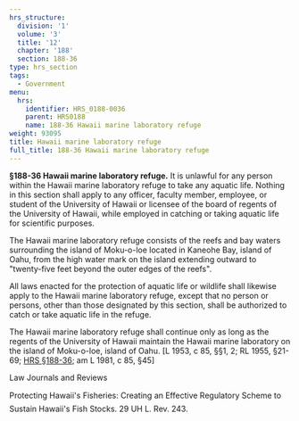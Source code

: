 ```yaml
---
hrs_structure:
  division: '1'
  volume: '3'
  title: '12'
  chapter: '188'
  section: 188-36
type: hrs_section
tags:
  - Government
menu:
  hrs:
    identifier: HRS_0188-0036
    parent: HRS0188
    name: 188-36 Hawaii marine laboratory refuge
weight: 93095
title: Hawaii marine laboratory refuge
full_title: 188-36 Hawaii marine laboratory refuge
---
```

**§188-36 Hawaii marine laboratory refuge.** It is unlawful for any person within the Hawaii marine laboratory refuge to take any aquatic life. Nothing in this section shall apply to any officer, faculty member, employee, or student of the University of Hawaii or licensee of the board of regents of the University of Hawaii, while employed in catching or taking aquatic life for scientific purposes.

The Hawaii marine laboratory refuge consists of the reefs and bay waters surrounding the island of Moku-o-loe located in Kaneohe Bay, island of Oahu, from the high water mark on the island extending outward to "twenty-five feet beyond the outer edges of the reefs".

All laws enacted for the protection of aquatic life or wildlife shall likewise apply to the Hawaii marine laboratory refuge, except that no person or persons, other than those designated by this section, shall be authorized to catch or take aquatic life in the refuge.

The Hawaii marine laboratory refuge shall continue only as long as the regents of the University of Hawaii maintain the Hawaii marine laboratory on the island of Moku-o-loe, island of Oahu. [L 1953, c 85, §§1, 2; RL 1955, §21-69; [HRS §188-36](/title-12/chapter-188/section-188-36/); am L 1981, c 85, §45]

Law Journals and Reviews

Protecting Hawaii's Fisheries: Creating an Effective Regulatory Scheme to Sustain Hawaii's Fish Stocks. 29 UH L. Rev. 243.